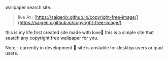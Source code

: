wallpaper search site.

> live At : [https://saigenix.github.io/copyright-free-image/](https://saigenix.github.io/copyright-free-image/)

this is my life first created site made with love💜
this is a simple site that search any copyright free wallpaper for you.


Note;- currently in development 🤞
       site is unstable for desktop users or ipad users.
